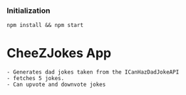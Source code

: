 ### Initialization

```
npm install && npm start
```

# CheeZJokes App
    - Generates dad jokes taken from the ICanHazDadJokeAPI
    - fetches 5 jokes.
    - Can upvote and downvote jokes
